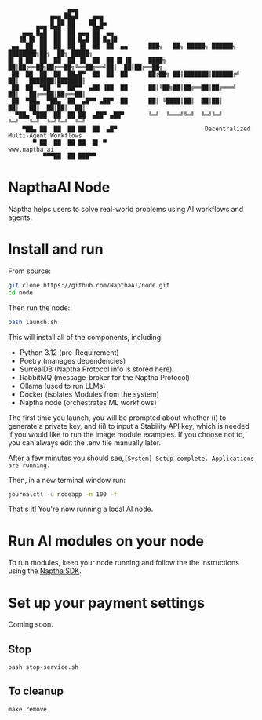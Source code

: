                     ▄█▀█                  
                █▀█▄▀██▀   ▄█▀█         
            ▄▄▄ █▄█▀ ██    ▀█▄█▀        
        ▄▄▄ █▄█  ██  ██ ▄▄▄ ██  ▄▄     
       ▐█ █▌ ██  ██  ██ █▄█ ██ █▄▐█       
     ▄▄  ██  ██  ██  ██ ▐█  ██  ██  ▄▄      ███╗   ██╗ █████╗ ██████╗ ████████╗██╗  ██╗ █████╗ 
    █▌ █ ██  ██  ██  ██ ▐█  ██  ██ █▌▐█     ████╗  ██║██╔══██╗██╔══██╗╚══██╔══╝██║  ██║██╔══██╗
     ██  ██  ██  ██  ██▄█▀  ██  ██  ██      ██╔██╗ ██║███████║██████╔╝   ██║   ███████║███████║
     ██  ██  ▀██  ▀  ██▀▀  ▄██ ▐██  ██      ██║╚██╗██║██╔══██║██╔═══╝    ██║   ██╔══██║██╔══██║
     ██  ▀██▄  ▀██▄  ██  ▄█▀▀ ▄██▀  ██      ██║ ╚████║██║  ██║██║        ██║   ██║  ██║██║  ██║
      ▀██▄ ▀███  ██  ██ ██  ▄██▀ ▄██▀       ╚═╝  ╚═══╝╚═╝  ╚═╝╚═╝        ╚═╝   ╚═╝  ╚═╝╚═╝  ╚═╝
        ▀██▄ ██  ██  ██ ██  ██  ▄█▀                         Decentralized Multi-Agent Workflows
           ▀ ██  ██  ██ ██  █▌ ▀                                                  www.naptha.ai
              ▀▀▀██  ██ ███▀▀                                                    

 

# NapthaAI Node  

Naptha helps users to solve real-world problems using AI workflows and agents.

# Install and run

From source:

```bash
git clone https://github.com/NapthaAI/node.git
cd node
```

Then run the node:

```bash
bash launch.sh
```

This will install all of the components, including:
- Python 3.12 (pre-Requirement)
- Poetry (manages dependencies)
- SurrealDB (Naptha Protocol info is stored here)
- RabbitMQ (message-broker for the Naptha Protocol)
- Ollama (used to run LLMs)
- Docker (isolates Modules from the system)
- Naptha node (orchestrates ML workflows)

The first time you launch, you will be prompted about whether (i) to generate a private key, and (ii) to input a Stability API key, which is needed if you would like to run the image module examples. If you choose not to, you can always edit the .env file manually later.

After a few minutes you should see,```[System] Setup complete. Applications are running.```

Then, in a new terminal window run:

```bash
journalctl -u nodeapp -n 100 -f
```

That's it! You're now running a local AI node.

# Run AI modules on your node

To run modules, keep your node running and follow the the instructions using the [Naptha SDK](https://github.com/NapthaAI/naptha-sdk). 

# Set up your payment settings

Coming soon.

## Stop

```
bash stop-service.sh
```

## To cleanup

```
make remove
```
